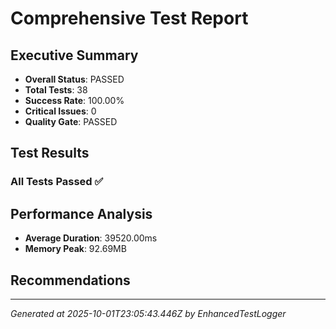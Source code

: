 # Comprehensive Test Report

## Executive Summary
- **Overall Status**: PASSED
- **Total Tests**: 38
- **Success Rate**: 100.00%
- **Critical Issues**: 0
- **Quality Gate**: PASSED

## Test Results
### All Tests Passed ✅

## Performance Analysis
- **Average Duration**: 39520.00ms
- **Memory Peak**: 92.69MB

## Recommendations


---
*Generated at 2025-10-01T23:05:43.446Z by EnhancedTestLogger*